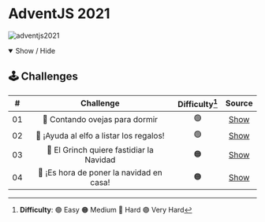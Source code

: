 # AdventJS 2021

![adventjs2021](https://user-images.githubusercontent.com/49620375/215292096-81b769e3-d66e-4a13-9775-a0ef3eb5f751.png)

<details open>

<summary>Show / Hide</summary>

## 🕹️ Challenges

|  #  |                Challenge                 | Difficulty[^1] |            Source            |
| :-: | :--------------------------------------: | :------------: | :--------------------------: |
| 01  |      🐑 Contando ovejas para dormir      |       🟢       | [Show](./2021/Challenge-01/) |
| 02  | 🎅 ¡Ayuda al elfo a listar los regalos!  |       🟢       | [Show](./2021/Challenge-02/) |
| 03  | 🎅 El Grinch quiere fastidiar la Navidad |       🟠       | [Show](./2021/Challenge-03/) |
| 04  | 🎄 ¡Es hora de poner la navidad en casa! |       🟠       | [Show](./2021/Challenge-04/) |

<!-- | 05  |                Contando los días para los regalos                 |       🟢       | [Show](./2021/Challenge-01/) |
| 06  |                  Rematando los exámenes finales                   |       🟠       | [Show](./2021/Challenge-01/) |
| 07  |                     Buscando en el almacén...                     |       🟠       | [Show](./2021/Challenge-01/) |
| 08  |                  La locura de las criptomonedas                   |       🟠       | [Show](./2021/Challenge-01/) |
| 09  |                  Agrupando cosas automáticamente                  |       🔴       | [Show](./2021/Challenge-01/) |
| 10  |                       La máquina del cambio                       |       🔴       | [Show](./2021/Challenge-01/) |
| 11  |           ¿Vale la pena la tarjeta fidelidad del cine?            |       🟠       | [Show](./2021/Challenge-01/) |
| 12  |              La ruta perfecta para dejar los regalos              |       🔴       | [Show](./2021/Challenge-01/) |
| 13  |                  Envuelve regalos con asteriscos                  |       🟢       | [Show](./2021/Challenge-01/) |
| 14  |                     En busca del reno perdido                     |       🟠       | [Show](./2021/Challenge-01/) |
| 15  |                         El salto perfecto                         |       🟠       | [Show](./2021/Challenge-01/) |
| 16  |                    Descifrando los números...                     |       🟢       | [Show](./2021/Challenge-01/) |
| 17  |            La locura de enviar paquetes en esta época             |       🔴       | [Show](./2021/Challenge-01/) |
| 18  |                El sistema operativo de Santa Claus                |       🟢       | [Show](./2021/Challenge-01/) |
| 19  |                ¿Qué deberíamos aprender en Platzi?                |       🟠       | [Show](./2021/Challenge-01/) |
| 20  |                  ¿Una carta de pangramas? ¡QUÉ!                   |       🟢       | [Show](./2021/Challenge-01/) |
| 21  |                      La ruta con los regalos                      |       🔴       | [Show](./2021/Challenge-01/) |
| 22  |                ¿Cuántos adornos necesita el árbol?                |       🟠       | [Show](./2021/Challenge-01/) |
| 23  | ¿Puedes reconfigurar las fábricas para no parar de crear regalos? |       🟣       | [Show](./2021/Challenge-01/) |
| 24  |                   Comparando árboles de Navidad                   |       🟠       | [Show](./2021/Challenge-01/) |
| 25  |            El último juego y hasta el año que viene 👋            |       🟠       | [Show](./2021/Challenge-01/) | -->

</details>

[^1]: **Difficulty**: 🟢 Easy 🟠 Medium 🔴 Hard 🟣 Very Hard
